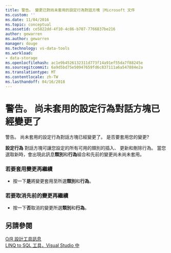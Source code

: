 ```yaml
---
title: 警告。 變更已對尚未套用的設定行為對話方塊 |Microsoft 文件
ms.custom: ''
ms.date: 11/04/2016
ms.topic: conceptual
ms.assetid: ce5822dd-4f10-4c86-b707-7766837be216
author: gewarren
ms.author: gewarren
manager: douge
ms.technology: vs-data-tools
ms.workload:
- data-storage
ms.openlocfilehash: ac1e9b4526132311d773f14a91ef55da7f88245e
ms.sourcegitcommit: 6a9d5bd75e50947659fd6c837111a6a547884e2a
ms.translationtype: MT
ms.contentlocale: zh-TW
ms.lasthandoff: 04/16/2018
---
```

# <a name="warning-changes-have-been-made-to-the-configure-behavior-dialog-box-that-have-not-been-applied"></a>警告。 尚未套用的設定行為對話方塊已經變更了
警告。 尚未套用的設定行為對話方塊已經變更了。 是否要套用您的變更?  
  
 **設定行為** 對話方塊可讓您設定的所有可用的類別的插入、 更新和刪除行為。 當您選取新時，會出現此訊息**類別**和**行為**組合和先前的變更尚未尚未套用。  
  
### <a name="to-apply-the-change-and-continue"></a>若要套用變更再繼續  
  
-   按一下**是**將變更套用至所選**類別**和**行為**。  
  
### <a name="to-cancel-the-previous-change-and-continue"></a>若要取消先前的變更再繼續  
  
-   按一下**否**取消的變更所選**類別**和**行為**。  
  
## <a name="see-also"></a>另請參閱
[O/R 設計工具訊息](../data-tools/o-r-designer-messages.md)  
[LINQ to SQL 工具，Visual Studio 中](../data-tools/linq-to-sql-tools-in-visual-studio2.md)
